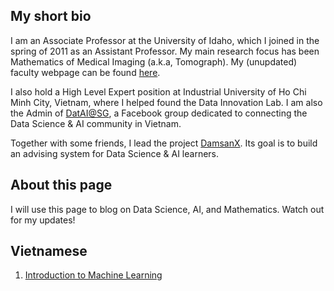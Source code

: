 ## My short bio

I am an Associate Professor at the University of Idaho, which I joined in the spring of 2011 as an Assistant Professor. My main research focus has been Mathematics of Medical Imaging (a.k.a, Tomograph). My (unupdated) faculty webpage can be found [here](https://webpages.uidaho.edu/lnguyen/). 

I also hold a High Level Expert position at Industrial University of Ho Chi Minh City, Vietnam, where I helped found the Data Innovation Lab. I am also the Admin of [DatAI@SG](https://www.facebook.com/groups/2228672460739416/), a Facebook group  dedicated to connecting the Data Science & AI community in Vietnam. 

Together with some friends, I lead the project [DamsanX](https://damsanx.ai). Its goal is to build an advising system for Data Science & AI learners.

## About this page

I will use this page to blog on Data Science, AI, and Mathematics. Watch out for my updates!

## Vietnamese
1. [Introduction to Machine Learning](https://linhduo.github.io/web/MachineLearning)
